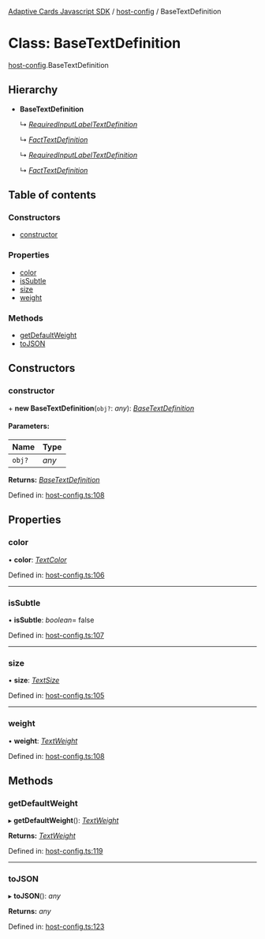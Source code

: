 [Adaptive Cards Javascript SDK](../README.md) / [host-config](../modules/host_config.md) / BaseTextDefinition

# Class: BaseTextDefinition

[host-config](../modules/host_config.md).BaseTextDefinition

## Hierarchy

* **BaseTextDefinition**

  ↳ [*RequiredInputLabelTextDefinition*](host_config.requiredinputlabeltextdefinition.md)

  ↳ [*FactTextDefinition*](host_config.facttextdefinition.md)

  ↳ [*RequiredInputLabelTextDefinition*](adaptivecards.requiredinputlabeltextdefinition.md)

  ↳ [*FactTextDefinition*](adaptivecards.facttextdefinition.md)

## Table of contents

### Constructors

- [constructor](host_config.basetextdefinition.md#constructor)

### Properties

- [color](host_config.basetextdefinition.md#color)
- [isSubtle](host_config.basetextdefinition.md#issubtle)
- [size](host_config.basetextdefinition.md#size)
- [weight](host_config.basetextdefinition.md#weight)

### Methods

- [getDefaultWeight](host_config.basetextdefinition.md#getdefaultweight)
- [toJSON](host_config.basetextdefinition.md#tojson)

## Constructors

### constructor

\+ **new BaseTextDefinition**(`obj?`: *any*): [*BaseTextDefinition*](host_config.basetextdefinition.md)

#### Parameters:

Name | Type |
:------ | :------ |
`obj?` | *any* |

**Returns:** [*BaseTextDefinition*](host_config.basetextdefinition.md)

Defined in: [host-config.ts:108](https://github.com/microsoft/AdaptiveCards/blob/0938a1f10/source/nodejs/adaptivecards/src/host-config.ts#L108)

## Properties

### color

• **color**: [*TextColor*](../enums/enums.textcolor.md)

Defined in: [host-config.ts:106](https://github.com/microsoft/AdaptiveCards/blob/0938a1f10/source/nodejs/adaptivecards/src/host-config.ts#L106)

___

### isSubtle

• **isSubtle**: *boolean*= false

Defined in: [host-config.ts:107](https://github.com/microsoft/AdaptiveCards/blob/0938a1f10/source/nodejs/adaptivecards/src/host-config.ts#L107)

___

### size

• **size**: [*TextSize*](../enums/enums.textsize.md)

Defined in: [host-config.ts:105](https://github.com/microsoft/AdaptiveCards/blob/0938a1f10/source/nodejs/adaptivecards/src/host-config.ts#L105)

___

### weight

• **weight**: [*TextWeight*](../enums/enums.textweight.md)

Defined in: [host-config.ts:108](https://github.com/microsoft/AdaptiveCards/blob/0938a1f10/source/nodejs/adaptivecards/src/host-config.ts#L108)

## Methods

### getDefaultWeight

▸ **getDefaultWeight**(): [*TextWeight*](../enums/enums.textweight.md)

**Returns:** [*TextWeight*](../enums/enums.textweight.md)

Defined in: [host-config.ts:119](https://github.com/microsoft/AdaptiveCards/blob/0938a1f10/source/nodejs/adaptivecards/src/host-config.ts#L119)

___

### toJSON

▸ **toJSON**(): *any*

**Returns:** *any*

Defined in: [host-config.ts:123](https://github.com/microsoft/AdaptiveCards/blob/0938a1f10/source/nodejs/adaptivecards/src/host-config.ts#L123)
